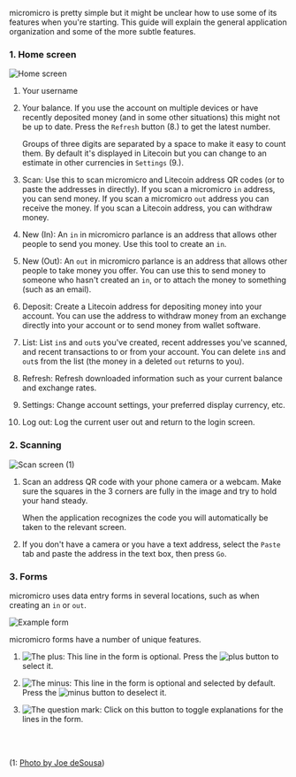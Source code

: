 <!-- Parts of the Application -->

micromicro is pretty simple but it might be unclear how to use some of its features when you're starting.  This guide will explain the general application organization and some of the more subtle features.

### 1. Home screen

![Home screen](parts_home_screen.jpg)

1. Your username

2. Your balance. If you use the account on multiple devices or have recently deposited money (and in some other situations) this might not be up to date. Press the `Refresh` button (8.) to get the latest number.

    Groups of three digits are separated by a space to make it easy to count them.  By default it's displayed in Litecoin but you can change to an estimate in other currencies in `Settings` (9.).

3. Scan: Use this to scan micromicro and Litecoin address QR codes (or to paste the addresses in directly).  If you scan a micromicro `in` address, you can send money.  If you scan a micromicro `out` address you can receive the money.  If you scan a Litecoin address, you can withdraw money.

4. New (In): An `in` in micromicro parlance is an address that allows other people to send you money. Use this tool to create an `in`.

5. New (Out): An `out` in micromicro parlance is an address that allows other people to take money you offer. You can use this to send money to someone who hasn't created an `in`, or to attach the money to something (such as an email).

6. Deposit: Create a Litecoin address for depositing money into your account.  You can use the address to withdraw money from an exchange directly into your account or to send money from wallet software.

7. List: List `in`s and `out`s you've created, recent addresses you've scanned, and recent transactions to or from your account.  You can delete `in`s and `out`s from the list (the money in a deleted `out` returns to you).

8. Refresh: Refresh downloaded information such as your current balance and exchange rates.

9. Settings: Change account settings, your preferred display currency, etc.

10. Log out: Log the current user out and return to the login screen.

### 2. Scanning

![Scan screen (1)](parts_scan_screen.jpg)

1. Scan an address QR code with your phone camera or a webcam.  Make sure the squares in the 3 corners are fully in the image and try to hold your hand steady.

    When the application recognizes the code you will automatically be taken to the relevant screen.

2. If you don't have a camera or you have a text address, select the `Paste` tab and paste the address in the text box, then press `Go`.

### 3. Forms

micromicro uses data entry forms in several locations, such as when creating an `in` or `out`.

![Example form](parts_form.jpg)

micromicro forms have a number of unique features.

1. <img alt="The plus" class="inline" src="/app/plus.svg">: This line in the form is optional.  Press the <img alt="plus button" class="inline" src="/app/plus.svg"> to select it.

2. <img alt="The minus" class="inline" src="/app/minus.svg">: This line in the form is optional and selected by default.  Press the <img alt="minus button" class="inline" src="/app/minus.svg"> to deselect it.

3. <img alt="The question mark" class="inline" src="/app/minus.svg">: Click on this button to toggle explanations for the lines in the form.

<br>
<br>

(1: [Photo by Joe deSousa](https://www.flickr.com/photos/mustangjoe/9708908233/))